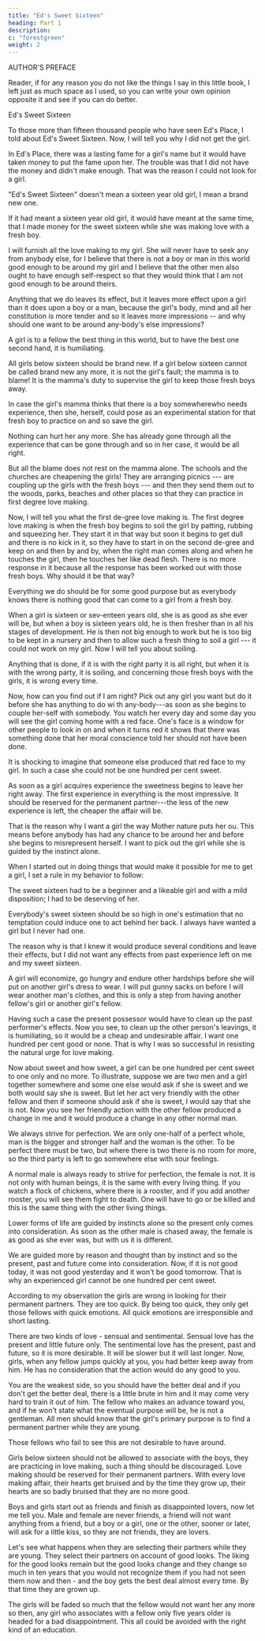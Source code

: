 ```yaml
---
title: "Ed's Sweet Sixteen"
heading: Part 1
description: 
c: "forestgreen"
weight: 2
---
```



AUTHOR'S PREFACE

Reader, if for any reason you do not like the things I say in this little book, I left just as much space as I used, so you can write your own opinion opposite it and see if you can do better.


Ed's Sweet Sixteen

To those more than fifteen thousand people who have seen Ed's Place, I told about Ed's Sweet Sixteen. Now, I will tell you why I did not get the girl.

In Ed's Place, there was a lasting fame for a girl's name but it would have taken money to put the fame upon her. The trouble was that I did not have the money and didn't make enough. That was the reason I could not look for a girl.

"Ed's Sweet Sixteen" doesn't mean a sixteen year old girl, I mean a brand new one. 

If it had meant a sixteen year old girl, it would have meant at the same time, that I made money for the sweet sixteen while she was making love with a fresh boy.

I will furnish all the love making to my girl. She will never have to seek any from anybody else, for I  believe  that   there
is not a boy or man in this world good enough to be around my girl and I believe that the other men also ought to have enough self-respect so that they would think that I am not good enough to be around theirs.

Anything that we do leaves its effect, but it leaves more effect upon a girl than it does upon a boy or a man, because the girl's body, mind and all her constitution is more tender and so it leaves more impressions -- and why should one want to be around any-body's else impressions?

A girl is to a fellow the best thing in this world, but to have the best one second hand, it is humiliating.

All girls below sixteen should be brand new. If a girl below sixteen cannot be called brand new any more, it is not the girl's fault; the mamma is to blame! It is the mamma's duty to supervise the girl to keep those fresh boys away.

In case the girl's mamma thinks that there is a boy somewherewho needs experience, then she, herself, could pose as an experimental station for that fresh boy to practice on and so save the girl. 

Nothing can hurt her any more. She has already gone through all the experience that can be gone through   and so  in her case,  it   would be all right.

But all the blame does not rest on the mamma alone.  The schools and the churches are cheapening the girls! They are arranging picnics --- are coupling up the girls with the fresh boys --- and then they send them out to the woods, parks, beaches and other places so that they can practice in first degree love making.

Now, I will tell you what the first de-gree love making is. The first degree love making is when the fresh boy begins to soil the girl by patting, rubbing and squeezing her. They start it in that way but soon it begins to get dull and there is no kick in it, so they have to start in on the second de-gree and keep on and then by and by, when the right man comes along and when he touches the girl, then he touches her like dead flesh. There is no more response in it because all the response has been worked out with those fresh boys.  Why should it be that way?

Everything we do should be for some good purpose but as everybody knows there is nothing good that can come to a girl from a fresh boy. 

When a girl is sixteen or sev-enteen years old, she is as good as she ever will be, but when a boy is sixteen years old, he is then fresher than in all his stages of development. He is then not big enough to work but he is too big to be kept in a nursery and then to allow such a fresh thing to soil a girl --- it could not work on my girl. Now I will tell you about soiling. 

Anything that is done, if it is with the right party it is all right, but when it is with the wrong party, it is soiling, and concerning those fresh boys with the girls, it is wrong every time.

Now, how can you find out if I am right? Pick out any  girl  you  want but   do it before she has anything to do wi th any-body---as soon as she begins to couple her-self with somebody. You watch her every day and some day you will see the girl coming home with a red face. One's face is a window for other people to look in on and when it turns red it shows that there was something done that her moral conscience told her should not have been done.

It is shocking to imagine that someone else produced that red face to my girl. In such a case she could not be one hundred per cent sweet. 

As soon as a girl acquires experience the sweetness begins to leave her right away. The first experience in everything is the most impressive. It should be reserved for the permanent partner---the less of the new experience is left, the   cheaper  the affair will be.

That is the reason why I want a girl the way Mother nature puts her ou. This means before anybody has had any chance to be around her and before she begins to misrepresent herself. I want to pick out the girl while she is guided by the instinct alone.

When I started out in doing things that would make it possible for me to get a girl, I set a rule in my behavior to follow:

The sweet sixteen had to be a beginner and a likeable girl and with a mild disposition; I had to be deserving of her. 

Everybody's sweet sixteen should be so high in one's estimation that no temptation could induce one to act behind her back. I always have wanted a girl but I never had one.

The reason why is that I knew it would produce several conditions and leave their effects, but I did not want any effects from past experience left on me and my sweet sixteen.

A girl will economize, go hungry and endure other hardships before she will put on another girl's dress to wear. I will put gunny sacks on before I will wear another man's clothes, and this is only a step from having another fellow's girl or another girl's fellow.

Having such a case the present possessor would have to clean up the past performer's effects. Now you see, to clean up the other person's leavings, it is humiliating, so it would be a cheap and undesirable affair. I want one hundred per cent good or none. That is why I was so successful in resisting the natural urge for love making.

Now about sweet and how sweet, a girl can be one hundred per cent sweet to one only and no more. To illustrate, suppose we are two men and a girl together somewhere and some one else would ask if she is sweet and we both would say she is sweet. But let her act very friendly with the other fellow and then if someone should ask if she is sweet, I would say that she is not. Now you see her friendly action with the other fellow produced a change in me and it would produce a change in any other normal man.

We always strive for perfection. We are only one-half of a perfect whole, man is the bigger and stronger half and the woman is the other. To be perfect there must be two, but where there is two there is no room for more, so the third party is left to go somewhere else with sour feelings.

A normal male is always ready to strive for perfection, the female is not. It is not only with human beings, it is the same with every living thing. If you watch a flock of chickens, where there is a rooster, and if you add another rooster, you will see them fight to death. One will have to go or be killed and this is the same thing with the other living things.

Lower forms of life are guided by instincts alone so the present only comes into consideration. As soon as the other male is chased away, the female is as good as she ever was, but with us it is different. 

We are guided more by reason and thought than by instinct and so the present, past and future come into consideration. Now, if it is not good today, it was not good yesterday and it won't be good tomorrow. That is why an experienced girl cannot be one hundred per cent sweet.

According to my observation the girls are wrong in looking for their permanent partners. They are too quick. By being too quick, they only get those fellows with quick emotions. All quick emotions are irresponsible and short lasting.

There are two kinds of love - sensual and sentimental. Sensual love has the present and little future only. The sentimental love has the present, past and future, so it is more desirable. It will be slower but it will last longer. Now, girls, when any fellow jumps quickly at you, you had better keep away from him. He has no consideration that the action would do any good to you.

You are the weakest side, so you should have the better deal and if you don't get the better deal, there is a little brute in him and it may come very hard to train it out of him. The fellow who makes an advance toward you, and if he won't state what the eventual purpose will be, he is not a gentleman. All men should know that the girl's primary purpose is to find a permanent partner while they are young. 

Those fellows who fail to see this are not desirable to have around.

Girls below sixteen should not be allowed to associate with the boys, they are practicing in love making, such a thing should be discouraged. Love making should be reserved for their permanent partners. With every love making affair, their hearts get bruised and by the time they grow up, their hearts are so badly bruised that they are no more good.

Boys and girls start out as friends and finish as disappointed lovers, now let me tell you. Male and female are never friends, a friend will not want anything from a friend, but a boy or a girl, one or the other, sooner or later, will ask for a little kiss, so they are not friends, they are lovers.

Let's see what happens when they are selecting their partners while they are young. They select their partners on account of good looks. The liking for the good looks remain but the good looks change and they change so much in ten years that you would not recognize them if you had not seen them now and then - and the boy gets the best deal almost every time. By that time they are grown up.

The girls will be faded so much that the fellow would not want her any more so then, any girl who associates with a fellow only five years older is headed for a bad disappointment. This all could be avoided with the right kind of an education.

